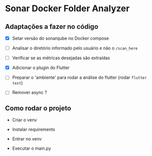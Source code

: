 # Sonar Docker Folder Analyzer

## Adaptações a fazer no código

- [x] Setar versão do sonarqube no Docker compose

- [ ] Analisar o diretório informado pelo usuário e não o `/scan_here`

- [ ] Verificar se as métricas desejadas são extraídas

- [x] Adicionar o plugin do Flutter

- [ ] Preparar o 'ambiente' para rodar a análise do flutter (rodar `flutter test`)

- [ ] Remover async ?

## Como rodar o projeto

- Criar o venv

- Instalar requirements

- Entrar no venv

- Executar o main.py
